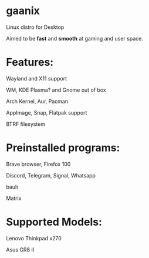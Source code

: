 # gaanix
Linux distro for Desktop

Aimed to be **fast** and **smooth** at gaming and user space.

Features: 
=
  Wayland and X11 support

  WM, KDE Plasma? and Gnome out of box
  
  Arch Kernel, Aur, Pacman
  
  AppImage, Snap, Flatpak support
  
  BTRF filesystem


Preinstalled programs:
 =
  Brave browser, Firefox 100
  
  Discord, Telegram, Signal, Whatsapp
  
  bauh
  
  Matrix
  
  

Supported Models: 
=
  Lenovo Thinkpad x270
  
  Asus GR8 II



